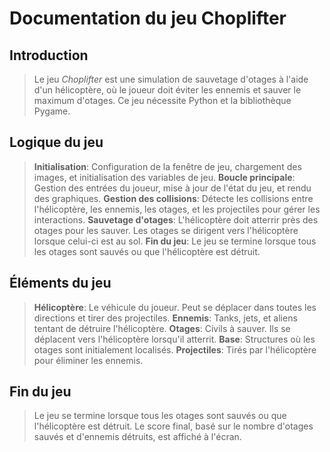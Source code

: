 # Documentation du jeu Choplifter

## Introduction

> Le jeu *Choplifter* est une simulation de sauvetage d'otages à l'aide d'un hélicoptère, où le joueur doit éviter les ennemis et sauver le maximum d'otages. Ce jeu nécessite Python et la bibliothèque Pygame.

## Logique du jeu

> **Initialisation**: Configuration de la fenêtre de jeu, chargement des images, et initialisation des variables de jeu.
> **Boucle principale**: Gestion des entrées du joueur, mise à jour de l'état du jeu, et rendu des graphiques.
> **Gestion des collisions**: Détecte les collisions entre l'hélicoptère, les ennemis, les otages, et les projectiles pour gérer les interactions.
> **Sauvetage d'otages**: L'hélicoptère doit atterrir près des otages pour les sauver. Les otages se dirigent vers l'hélicoptère lorsque celui-ci est au sol.
> **Fin du jeu**: Le jeu se termine lorsque tous les otages sont sauvés ou que l'hélicoptère est détruit.

## Éléments du jeu

> **Hélicoptère**: Le véhicule du joueur. Peut se déplacer dans toutes les directions et tirer des projectiles.
> **Ennemis**: Tanks, jets, et aliens tentant de détruire l'hélicoptère.
> **Otages**: Civils à sauver. Ils se déplacent vers l'hélicoptère lorsqu'il atterrit.
> **Base**: Structures où les otages sont initialement localisés.
> **Projectiles**: Tirés par l'hélicoptère pour éliminer les ennemis.

## Fin du jeu

>Le jeu se termine lorsque tous les otages sont sauvés ou que l'hélicoptère est détruit. Le score final, basé sur le nombre d'otages sauvés et d'ennemis détruits, est affiché à l'écran.
